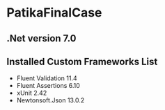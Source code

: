 # PatikaFinalCase

## .Net version 7.0

## Installed Custom Frameworks List
- Fluent Validation 11.4
- Fluent Assertions 6.10
- xUnit 2.42
- Newtonsoft.Json 13.0.2
